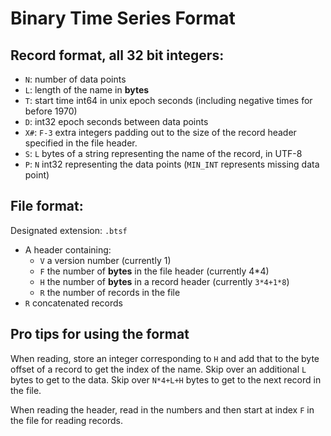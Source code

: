 # Binary Time Series Format

## Record format, all 32 bit integers:

- `N`: number of data points
- `L`: length of the name in **bytes**
- `T`: start time int64 in unix epoch seconds (including negative times for before 1970)
- `D`: int32 epoch seconds between data points
- `X#`: `F-3` extra integers padding out to the size of the record header specified in the file header.
- `S`: `L` bytes of a string representing the name of the record, in UTF-8
- `P`: `N` int32 representing the data points (`MIN_INT` represents missing data point)

## File format:

Designated extension: `.btsf`

- A header containing:
  - `V` a version number (currently 1)
  - `F` the number of **bytes** in the file header (currently 4*4)
  - `H` the number of **bytes** in a record header (currently `3*4+1*8`)
  - `R` the number of records in the file
- `R` concatenated records

## Pro tips for using the format

When reading, store an integer corresponding to `H` and add that to the byte offset of a record to get the index of the name.
Skip over an additional `L` bytes to get to the data.
Skip over `N*4+L+H` bytes to get to the next record in the file.

When reading the header, read in the numbers and then start at index `F` in the file for reading records.
